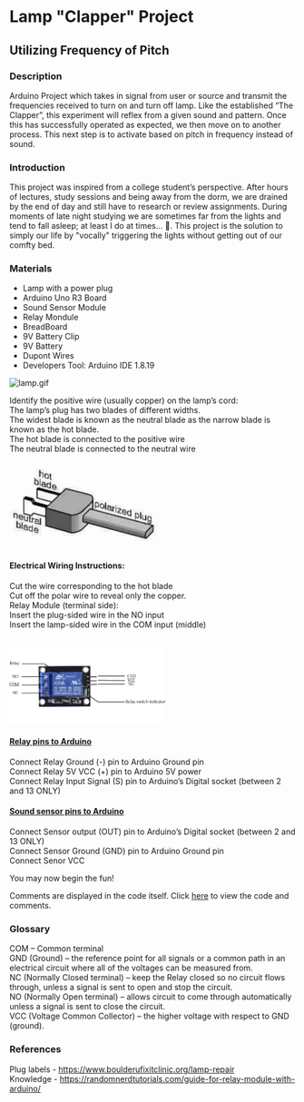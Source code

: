 
# Lamp "Clapper" Project

## Utilizing Frequency of Pitch

### Description
Arduino Project which takes in signal from user or source and transmit the frequencies received to turn on and turn off lamp.
Like the established “The Clapper”, this experiment will reflex from a given sound and pattern. Once this has successfully operated as expected, we then move on to another process. This next step is to activate based on pitch in frequency instead of sound.

### Introduction
This project was inspired from a college student’s perspective. After hours of lectures, study sessions and being away from the dorm, we are drained by the end of day and still have to research or review assignments. During moments of late night studying we are sometimes far from the lights and tend to fall asleep; at least I do at times... 👀. This project is the solution to simply our life by "vocally" triggering the lights without getting out of our comfty bed. 

### Materials

- Lamp with a power plug
- Arduino Uno R3 Board 
- Sound Sensor Module 
- Relay Mondule
- BreadBoard
- 9V Battery Clip
- 9V Battery
- Dupont Wires <br/>
- Developers Tool: Arduino IDE 1.8.19

<!--Links and Price for materials-->
<!--Arduino: $26.79
 https://www.amazon.com/dp/B008GRTSV6?psc=1&ref=ppx_yo2ov_dt_b_product_details -->
<!--Sound Sensor Modules: $6.29
  https://www.amazon.com/dp/B00XT0PH10?psc=1&ref=ppx_yo2ov_dt_b_product_details-->
<!--Relay Module: $5.50
 https://www.amazon.com/dp/B00VRUAHLE?psc=1&ref=ppx_yo2ov_dt_b_product_details -->
<!--BreadBoards: $10.99
 https://www.amazon.com/dp/B09YN9PVY2?psc=1&ref=ppx_yo2ov_dt_b_product_details-->
<!--9V Battery Clips: $5.99
 https://www.amazon.com/dp/B01AXIEDX8?psc=1&ref=ppx_yo2ov_dt_b_product_details -->
<!--Dupont Wires: $6.98
 https://www.amazon.com/dp/B01EV70C78?ref=ppx_yo2ov_dt_b_product_details&th=1-->
<!-- -->

[//]: # (This is a comment)

[comment]: <> (comment)

 <img  alt='lamp.gif' src="./visuals/lamp.gif" width="168" height="275"/>
  
Identify the positive wire (usually copper) on the lamp’s cord:  <br/>
The lamp’s plug has two blades of different widths. <br/>
The widest blade is known as the neutral blade as the narrow blade is known as the hot blade.  <br/>
The hot blade is connected to the positive wire  <br/>
The neutral blade is connected to the neutral wire  <br/>

 <img  alt='plug_label' src="./visuals/plug_label.png" width="275" height="152"/>

#### Electrical Wiring Instructions:

Cut the wire corresponding to the hot blade <br/>
Cut off the polar wire  to reveal only the copper. <br/>
Relay Module (terminal side): <br/>
Insert the plug-sided wire in the NO input <br/>
Insert the lamp-sided wire in the COM input (middle) <br/><br/>

<img  alt='relay_pinout' src="./visuals/relay_pinout.png" width="275" height="136"/>

#### <ins> Relay pins to Arduino </ins> <br/>
Connect Relay Ground (-) pin to Arduino Ground pin <br/>
Connect Relay 5V VCC  (+) pin to Arduino 5V power <br/>
Connect Relay Input Signal (S) pin to Arduino’s Digital socket (between 2 and 13 ONLY) <br/>

#### <ins> Sound sensor pins to Arduino </ins> <br/>
Connect Sensor output (OUT) pin to Arduino’s Digital socket (between 2 and 13 ONLY) <br/>
Connect Sensor Ground (GND) pin to Arduino Ground pin <br/>
Connect Senor VCC <br/>

You may now begin the fun!

Comments are displayed in the code itself. Click [here](./lamp_clapper.ino) to view the code and comments.

### Glossary

COM – Common terminal <br/>
GND (Ground) – the reference point for all signals or a common path in an electrical circuit where all of the voltages can be measured from. <br/>
NC (Normally Closed terminal)  – keep the Relay closed so no circuit flows through, unless a signal is sent to open and stop the circuit. <br/>
NO (Normally Open terminal) – allows circuit to come through automatically unless a signal is sent to close the circuit. <br/>
VCC (Voltage Common Collector) – the higher voltage with respect to GND (ground). <br/>

### References

Plug labels - https://www.boulderufixitclinic.org/lamp-repair <br/>
Knowledge - https://randomnerdtutorials.com/guide-for-relay-module-with-arduino/


